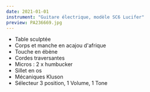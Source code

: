 ```yaml
---
date: 2021-01-01
instrument: "Guitare électrique, modèle SC6 Lucifer"
preview: PA236669.jpg
---
```


- Table sculptée
- Corps et manche en acajou d'afrique
- Touche en ébène
- Cordes traversantes
- Micros : 2 x humbucker
- Sillet en os
- Mécaniques Kluson
- Sélecteur 3 position, 1 Volume, 1 Tone